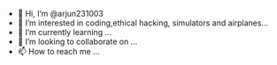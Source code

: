 - 👋 Hi, I’m @arjun231003
- 👀 I’m interested in coding,ethical hacking, simulators and airplanes...
- 🌱 I’m currently learning  ...
- 💞️ I’m looking to collaborate on ...
- 📫 How to reach me ...

<!---
arjun231003/arjun231003 is a ✨ special ✨ repository because its `README.md` (this file) appears on your GitHub profile.
You can click the Preview link to take a look at your changes.
--->
